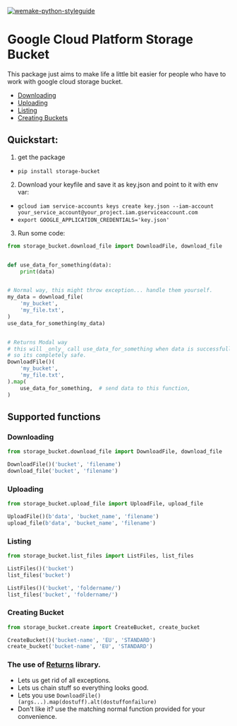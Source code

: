 [![wemake-python-styleguide](https://img.shields.io/badge/style-wemake-000000.svg)](https://github.com/wemake-services/wemake-python-styleguide)

# Google Cloud Platform Storage Bucket

This package just aims to make life a little bit easier for people who have to work with google cloud storage bucket.

* [Downloading](#downloading)
* [Uploading](#uploading)
* [Listing](#listing)
* [Creating Buckets](#creating-buckets)


## Quickstart:

1. get the package
  * `pip install storage-bucket`
2. Download your keyfile and save it as key.json and point to it with env var:
  * `gcloud iam service-accounts keys create key.json --iam-account your_service_account@your_project.iam.gserviceaccount.com`
  * `export GOOGLE_APPLICATION_CREDENTIALS='key.json'`
3. Run some code:


```python
from storage_bucket.download_file import DownloadFile, download_file


def use_data_for_something(data):
    print(data)


# Normal way, this might throw exception... handle them yourself.
my_data = download_file(
    'my_bucket',
    'my_file.txt',
)
use_data_for_something(my_data)


# Returns Modal way
# this will _only_ call use_data_for_something when data is successfully downloaded.
# so its completely safe.
DownloadFile()(
    'my_bucket',
    'my_file.txt',
).map(
    use_data_for_something,  # send data to this function,
)

```

## Supported functions

### Downloading

```python
from storage_bucket.download_file import DownloadFile, download_file

DownloadFile()('bucket', 'filename')
download_file('bucket', 'filename')
```

### Uploading
```python
from storage_bucket.upload_file import UploadFile, upload_file

UploadFile()(b'data', 'bucket_name', 'filename')
upload_file(b'data', 'bucket_name', 'filename')
```

### Listing
```python
from storage_bucket.list_files import ListFiles, list_files

ListFiles()('bucket')
list_files('bucket')

ListFiles()('bucket', 'foldername/')
list_files('bucket', 'foldername/')
```

### Creating Bucket
```python
from storage_bucket.create import CreateBucket, create_bucket

CreateBucket()('bucket-name', 'EU', 'STANDARD')
create_bucket('bucket-name', 'EU', 'STANDARD')

```


### The use of [Returns](https://github.com/dry-python/returns) library.
  * Lets us get rid of all exceptions.
  * Lets us chain stuff so everything looks good.
  * Lets you use `DownloadFile()(args...).map(dostuff).alt(dostuffonfailure)`
  * Don't like it? use the matching normal function provided for your convenience.
